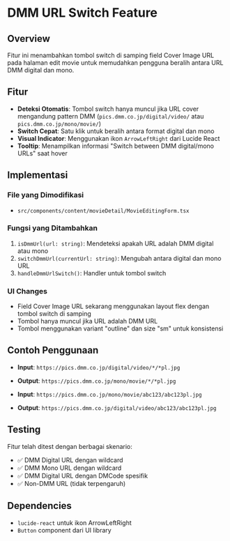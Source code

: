 # DMM URL Switch Feature

## Overview
Fitur ini menambahkan tombol switch di samping field Cover Image URL pada halaman edit movie untuk memudahkan pengguna beralih antara URL DMM digital dan mono.

## Fitur
- **Deteksi Otomatis**: Tombol switch hanya muncul jika URL cover mengandung pattern DMM (`pics.dmm.co.jp/digital/video/` atau `pics.dmm.co.jp/mono/movie/`)
- **Switch Cepat**: Satu klik untuk beralih antara format digital dan mono
- **Visual Indicator**: Menggunakan ikon `ArrowLeftRight` dari Lucide React
- **Tooltip**: Menampilkan informasi "Switch between DMM digital/mono URLs" saat hover

## Implementasi
### File yang Dimodifikasi
- `src/components/content/movieDetail/MovieEditingForm.tsx`

### Fungsi yang Ditambahkan
1. `isDmmUrl(url: string)`: Mendeteksi apakah URL adalah DMM digital atau mono
2. `switchDmmUrl(currentUrl: string)`: Mengubah antara digital dan mono URL
3. `handleDmmUrlSwitch()`: Handler untuk tombol switch

### UI Changes
- Field Cover Image URL sekarang menggunakan layout flex dengan tombol switch di samping
- Tombol hanya muncul jika URL adalah DMM URL
- Tombol menggunakan variant "outline" dan size "sm" untuk konsistensi

## Contoh Penggunaan
- **Input**: `https://pics.dmm.co.jp/digital/video/*/*pl.jpg`
- **Output**: `https://pics.dmm.co.jp/mono/movie/*/*pl.jpg`

- **Input**: `https://pics.dmm.co.jp/mono/movie/abc123/abc123pl.jpg`
- **Output**: `https://pics.dmm.co.jp/digital/video/abc123/abc123pl.jpg`

## Testing
Fitur telah ditest dengan berbagai skenario:
- ✅ DMM Digital URL dengan wildcard
- ✅ DMM Mono URL dengan wildcard  
- ✅ DMM Digital URL dengan DMCode spesifik
- ✅ Non-DMM URL (tidak terpengaruh)

## Dependencies
- `lucide-react` untuk ikon ArrowLeftRight
- `Button` component dari UI library
